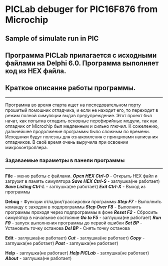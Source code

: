 # PICLab debuger for PIC16F876  from Microchip
## Sample of simulate run in PIC
Программа PICLab прилагается с исходными файлами на Delphi 6.0.
Программа выполняет код из HEX файла.
---

## Краткое описание работы программы.
---
Программа во время старта ищет на последовательном порту прошитый
помошник отладчика, и если не находит его, то переходит в режим
полной симуляции выдав предупреждение. Этот проект был начат, как
попытка отладить основные перефирийные модули, так как отладчик от
Microchip был медленным и сильно глючил. К сожелению, дальнейшее
продолжение программы было сложным по времени.
Исходники будут полезны для ознакомления с принципами написания отладчиков.
В своё время очень выручила при освоении микроконтроллера.

### Задаваемые параметры в панели программы
---

**File** - меню работы с файлами.
***Open HEX Ctrl-O*** - Открыть HEX файл и загрузит в память симулятора
***Save HEX Ctrl-S*** - заглушка(не работает)
***Save Listing Ctrl-L*** - заглушка(не работает)
***Exit Ctrl-X*** - Выход из программы

**Debug** -  Функции отладки/трассировки программы
***Step F7*** - Выполнить команду с заходом в подпрограммы
***Step Over F8*** - Выполнить программы проходя через подпрограммы в фоне
***Reset F2*** - Сбросить симулятор в начальное состояние
***Go to F5*** - заглушка(не работает)
***Run F9*** - запуск выполнения программы до первой ошибки
***Set BP*** - Установить точку останова
***Del BP*** - Снять точку останова

**Edit** - заглушка(не работает)
***Cut*** - заглушка(не работает)
***Copy*** - заглушка(не работает)
***Past*** - заглушка(не работает)

**Help** - заглушка(не работает)
***Help PICLab*** - заглушка(не работает)
***About*** - заглушка(не работает)


